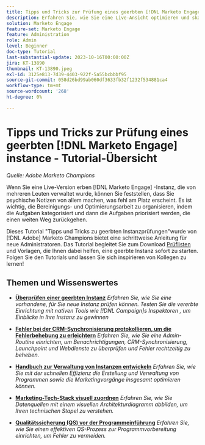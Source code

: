 ```yaml
---
title: Tipps und Tricks zur Prüfung eines geerbten [!DNL Marketo Engage] instance
description: Erfahren Sie, wie Sie eine Live-Ansicht optimieren und skalieren können. [!DNL Marketo Engage] -Instanz, die Sie übernommen haben.
solution: Marketo Engage
feature-set: Marketo Engage
feature: Administration
role: Admin
level: Beginner
doc-type: Tutorial
last-substantial-update: 2023-10-16T00:00:00Z
jira: KT-13890
thumbnail: KT-13890.jpeg
exl-id: 3125e813-7d39-4403-922f-5a55bcbbbf95
source-git-commit: 058d26bd99ab060df3633fb32f1232f534881ca4
workflow-type: tm+mt
source-wordcount: '268'
ht-degree: 0%

---
```


# Tipps und Tricks zur Prüfung eines geerbten [!DNL Marketo Engage] instance - Tutorial-Übersicht

*Quelle: Adobe Marketo Champions*

Wenn Sie eine Live-Version erben [!DNL Marketo Engage] -Instanz, die von mehreren Leuten verwaltet wurde, können Sie feststellen, dass Sie psychische Notizen von allem machen, was fehl am Platz erscheint. Es ist wichtig, die Bereinigungs- und Optimierungsarbeit zu organisieren, indem die Aufgaben kategorisiert und dann die Aufgaben priorisiert werden, die einen weiten Weg zurückgehen.

Dieses Tutorial &quot;Tipps und Tricks zu geerbten Instanzprüfungen&quot;wurde von [!DNL Adobe] Marketo Champions bietet eine schrittweise Anleitung für neue Administratoren. Das Tutorial begleitet Sie zum Download [Prüflisten](https://experienceleague.adobe.com/docs/marketo/using/getting-started-with-marketo/inheriting-a-marketo-engage-instance/where-to-start.html) und Vorlagen, die Ihnen dabei helfen, eine geerbte Instanz sofort zu starten. Folgen Sie den Tutorials und lassen Sie sich inspirieren von Kollegen zu lernen!

## Themen und Wissenswertes

* **[Überprüfen einer geerbten Instanz](/help/marketo-tutorial-inherited-instance/audit-an-inherted-instance.md)**
  *Erfahren Sie, wie Sie eine vorhandene, für Sie neue Instanz prüfen können. Testen Sie die vererbte Einrichtung mit nativen Tools wie [!DNL Campaign]s Inspektoren , um Einblicke in Ihre Instanz zu gewinnen*

* **[Fehler bei der CRM-Synchronisierung protokollieren, um die Fehlerbehebung zu erleichtern](/help/marketo-tutorial-inherited-instance/log-crm-sync-errors-for-easy-troubleshooting.md)**
  *Erfahren Sie, wie Sie eine Admin-Routine einrichten, um Benachrichtigungen, CRM-Synchronisierung, Launchpoint und Webdienste zu überprüfen und Fehler rechtzeitig zu beheben.*

* **[Handbuch zur Verwaltung von Instanzen entwickeln](/help/marketo-tutorial-inherited-instance/develop-an-instance-governance-guide.md)**
  *Erfahren Sie, wie Sie mit der schnellen Effizienz die Erstellung und Verwaltung von Programmen sowie die Marketingvorgänge insgesamt optimieren können.*

* **[Marketing-Tech-Stack visuell zuordnen](/help/marketo-tutorial-inherited-instance/create-a-visual-data-flow-diagram.md)**
  *Erfahren Sie, wie Sie Datenquellen mit einem visuellen Architekturdiagramm abbilden, um Ihren technischen Stapel zu verstehen.*

* **[Qualitätssicherung (QS) vor der Programmeinführung](/help/marketo-tutorial-inherited-instance/essential-program-pre-launch-qa.md)**
  *Erfahren Sie, wie Sie einen effektiven QS-Prozess zur Programmvorbereitung einrichten, um Fehler zu vermeiden.*
